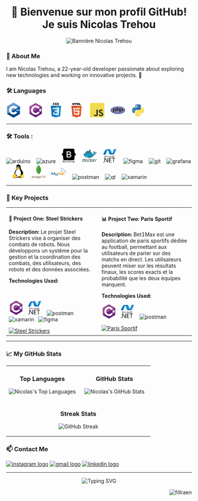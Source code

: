 <h1 align="center">👋 Bienvenue sur mon profil GitHub! Je suis Nicolas Trehou</h1>

<p align="center">
  <img src="https://github.com/Fillraen/NicolasTrehou/blob/main/shortBanner.png" alt="Bannière Nicolas Trehou">
</p>

### 🌟 About Me
<p>
I am Nicolas Trehou, a 22-year-old developer passionate about exploring new technologies and working on innovative projects. 🚀
</p>

### 🛠️ Languages
<p align="left">
  <!-- Langages -->
    <img src="https://raw.githubusercontent.com/devicons/devicon/master/icons/cplusplus/cplusplus-original.svg" alt="cplusplus" width="40" height="40"/> &nbsp;  &nbsp;  
    <img src="https://raw.githubusercontent.com/devicons/devicon/master/icons/csharp/csharp-original.svg" alt="csharp" width="40" height="40"/> &nbsp;&nbsp;  
    <img src="https://raw.githubusercontent.com/devicons/devicon/master/icons/css3/css3-original-wordmark.svg" alt="css3" width="40" height="40"/> &nbsp;&nbsp;  
    <img src="https://raw.githubusercontent.com/devicons/devicon/master/icons/html5/html5-original-wordmark.svg" alt="html5" width="40" height="40"/> &nbsp;&nbsp;  
    <img src="https://raw.githubusercontent.com/devicons/devicon/master/icons/javascript/javascript-original.svg" alt="javascript" width="40" height="40"/> &nbsp;&nbsp;  
    <img src="https://raw.githubusercontent.com/devicons/devicon/master/icons/php/php-original.svg" alt="php" width="40" height="40"/> &nbsp;&nbsp;  
    <img src="https://raw.githubusercontent.com/devicons/devicon/master/icons/python/python-original.svg" alt="python" width="40" height="40"/> &nbsp; &nbsp;
</p>

---

### 🛠️ Tools :
<p align="left">
  <!-- Outils -->
    <img src="https://cdn.worldvectorlogo.com/logos/arduino-1.svg" alt="arduino" width="40" height="40"/> &nbsp;&nbsp;
    <img src="https://www.vectorlogo.zone/logos/microsoft_azure/microsoft_azure-icon.svg" alt="azure" width="40" height="40"/> &nbsp;&nbsp;
    <img src="https://raw.githubusercontent.com/devicons/devicon/master/icons/bootstrap/bootstrap-plain-wordmark.svg" alt="bootstrap" width="40" height="40"/> &nbsp;&nbsp;
    <img src="https://raw.githubusercontent.com/devicons/devicon/master/icons/docker/docker-original-wordmark.svg" alt="docker" width="40" height="40"/> &nbsp;&nbsp;
    <img src="https://raw.githubusercontent.com/devicons/devicon/master/icons/dot-net/dot-net-original-wordmark.svg" alt="dotnet" width="40" height="40"/> &nbsp;&nbsp;
    <img src="https://www.vectorlogo.zone/logos/figma/figma-icon.svg" alt="figma" width="40" height="40"/> &nbsp;&nbsp;
    <img src="https://www.vectorlogo.zone/logos/git-scm/git-scm-icon.svg" alt="git" width="40" height="40"/> &nbsp;&nbsp;
    <img src="https://www.vectorlogo.zone/logos/grafana/grafana-icon.svg" alt="grafana" width="40" height="40"/> &nbsp;&nbsp;
    <img src="https://raw.githubusercontent.com/devicons/devicon/master/icons/linux/linux-original.svg" alt="linux" width="40" height="40"/> &nbsp;&nbsp;
    <img src="https://raw.githubusercontent.com/devicons/devicon/master/icons/mongodb/mongodb-original-wordmark.svg" alt="mongodb" width="40" height="40"/> &nbsp;&nbsp;
    <img src="https://raw.githubusercontent.com/devicons/devicon/master/icons/mysql/mysql-original-wordmark.svg" alt="mysql" width="40" height="40"/> &nbsp;&nbsp;
    <img src="https://www.vectorlogo.zone/logos/getpostman/getpostman-icon.svg" alt="postman" width="40" height="40"/> &nbsp;&nbsp;
    <img src="https://upload.wikimedia.org/wikipedia/commons/0/0b/Qt_logo_2016.svg" alt="qt" width="40" height="40"/> &nbsp;&nbsp;
    <img src="https://raw.githubusercontent.com/detain/svg-logos/780f25886640cef088af994181646db2f6b1a3f8/svg/xamarin.svg" alt="xamarin" width="40" height="40"/> &nbsp;&nbsp;
</p>

---

### 📁 Key Projects
<table>
  <tr>
    <td width="50%" valign="top">

       
  <h4>🚀 Project One: Steel Strickers</h4>
      <p><strong>Description:</strong> Le projet Steel Strickers vise à organiser des combats de robots. Nous développons un système pour la gestion et la coordination des combats, des utilisateurs, des robots et des données associées.</p>
      <p><strong>Technologies Used:</strong></p><p>&nbsp;&nbsp;</p>
      <p align="left">
        <img src="https://raw.githubusercontent.com/devicons/devicon/master/icons/csharp/csharp-original.svg" alt="csharp" width="40" height="40"/> &nbsp;
        <img src="https://raw.githubusercontent.com/devicons/devicon/master/icons/dot-net/dot-net-original-wordmark.svg" alt="dotnet" width="40" height="40"/> &nbsp;
        <img src="https://www.vectorlogo.zone/logos/getpostman/getpostman-icon.svg" alt="postman" width="40" height="40"/> &nbsp;
        <img src="https://raw.githubusercontent.com/detain/svg-logos/780f25886640cef088af994181646db2f6b1a3f8/svg/xamarin.svg" alt="xamarin" width="40" height="40"/> &nbsp;
        <img src="https://www.vectorlogo.zone/logos/figma/figma-icon.svg" alt="figma" width="40" height="40"/> &nbsp;
      </p>
      <a href="https://github.com/fillraen/SteelStrickers">
        <img src="https://github-readme-stats.vercel.app/api/pin/?username=fillraen&repo=SteelStrickers&theme=tokyonight" alt="Steel Strickers" />
      </a>

  </td>
    <td width="50%" valign="top">

  <h4>📊 Project Two: Paris Sportif</h4>
      <p><strong>Description:</strong> Bet1Max est une application de paris sportifs dédiée au football, permettant aux utilisateurs de parier sur des matchs en direct. Les utilisateurs peuvent miser sur les résultats finaux, les scores exacts et la probabilité que les deux équipes marquent.</p>
      <p><strong>Technologies Used:</strong></p>
      <p align="left">
        <img src="https://raw.githubusercontent.com/devicons/devicon/master/icons/csharp/csharp-original.svg" alt="csharp" width="40" height="40"/> &nbsp;
        <img src="https://raw.githubusercontent.com/devicons/devicon/master/icons/dot-net/dot-net-original-wordmark.svg" alt="dotnet" width="40" height="40"/> &nbsp;
        <img src="https://www.vectorlogo.zone/logos/getpostman/getpostman-icon.svg" alt="postman" width="40" height="40"/> &nbsp;
      </p>
      <a href="https://github.com/fillraen/parisSportif">
        <img src="https://github-readme-stats.vercel.app/api/pin/?username=fillraen&repo=parisSportif&theme=tokyonight" alt="Paris Sportif" />
      </a>

  </td>
  </tr>
</table>



---

 ### 📈 My GitHub Stats


<table align="center">
  <tr>

  <td width="50%" valign="top">
      <h3 align="center">Top Languages</h3>
      <p align="center">
        <img src="https://github-readme-stats.vercel.app/api/top-langs/?username=Fillraen&theme=tokyonight&layout=compact" alt="Nicolas's Top Languages">
      </p>
    </td>
    

  <td width="50%" valign="top">
      <h3 align="center">GitHub Stats</h3>
      <p align="center">
        <img src="https://github-readme-stats.vercel.app/api?username=Fillraen&show_icons=true&theme=tokyonight&layout=compact" alt="Nicolas's GitHub Stats">
      </p>
    </td>
  </tr>

  <tr>
    <!-- Troisième élément (s'étend sur toute la largeur) -->
    <td colspan="2">
      <h3 align="center">Streak Stats</h3>
      <p align="center">
        <img src="https://github-readme-streak-stats.herokuapp.com/?user=Fillraen&theme=tokyonight&layout=compact" alt="GitHub Streak">
      </p>
    </td>
  </tr>
</table>



### 📫 Contact Me
<div align="left">
  <a href="https://www.instagram.com/nicolas.trehou"><img src="https://img.shields.io/static/v1?message=Instagram&logo=instagram&label=&color=E4405F&logoColor=white&labelColor=&style=for-the-badge" href="https://www.instagram.com/nicolas.trehou" height="35" alt="instagram logo"  /></a>
  <a href="mailto:nt.aergie@gmail.com"><img src="https://img.shields.io/static/v1?message=Gmail&logo=gmail&label=&color=D14836&logoColor=white&labelColor=&style=for-the-badge" height="35" alt="gmail logo"  /></a>
  <a href="https://www.linkedin.com/in/ntrehou"><img src="https://img.shields.io/static/v1?message=LinkedIn&logo=linkedin&label=&color=0077B5&logoColor=white&labelColor=&style=for-the-badge" height="35" alt="linkedin logo"  /></a>
</div>


---

<p align="center">
  <img src="https://readme-typing-svg.herokuapp.com?lines=Passionné+par+le+code;Innovateur+en+technologie;Toujours+en+apprentissage" alt="Typing SVG"/>
  <p align="right"> <img src="https://komarev.com/ghpvc/?username=fillraen&label=Profile%20views&color=0e75b6&style=flat" alt="fillraen" /> </p>
</p>
